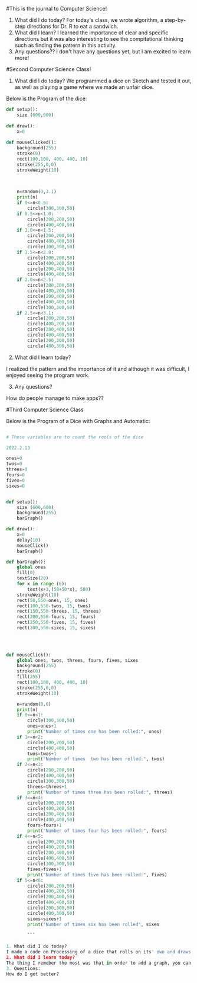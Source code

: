 #This is the journal to Computer Science!

1. What did I do today?
For today's class, we wrote algorithm, a step-by-step directions for Dr. R to eat a sandwich. 
2. What did I learn?
I learned the importance of clear and specific directions but it was also interesting to see the compitational thinking such as finding the pattern in this activity.
3. Any questions??
I don't have any questions yet, but I am excited to learn more!

#Second Computer Science Class!

1. What did I do today?
We programmed a dice on Sketch and tested it out, as well as playing a game where we made an  unfair dice.

Below is the Program of the dice:

```.py
def setup():
    size (600,600)
    
def draw():
    x=0
    
def mouseClicked():
    background(255)
    stroke(0)
    rect(100,100, 400, 400, 10)
    stroke(255,0,0)
    strokeWeight(10)

    
    
    n=random(0,3.1)
    print(n)
    if 0<=n<0.5:
        circle(300,300,50)
    if 0.5<=n<1.0:
        circle(200,200,50)
        circle(400,400,50)
    if 1.0<=n<1.5:
        circle(200,200,50)
        circle(400,400,50)
        circle(300,300,50)
    if 1.5<=n<2.0:
        circle(200,200,50)
        circle(400,200,50)
        circle(200,400,50)
        circle(400,400,50)
    if 2.0<=n<2.5:
        circle(200,200,50)
        circle(400,200,50)
        circle(200,400,50)
        circle(400,400,50)
        circle(300,300,50)
    if 2.5<=n<3.1:
        circle(200,200,50)
        circle(400,200,50)
        circle(200,400,50)
        circle(400,400,50)
        circle(200,300,50)
        circle(400,300,50)
```

2. What did I learn today?

I realized the pattern and the importance of it and although it was difficult, I enjoyed seeing the program work.

3. Any questions?

How do people manage to make apps??

#Third Computer Science Class

Below is the Program of a Dice with Graphs and Automatic:

```.py

# These variables are to count the rools of the dice

2022.2.13

ones=0
twos=0
threes=0
fours=0
fives=0
sixes=0


def setup():
    size (600,600)
    background(255)
    barGraph()

def draw():
    x=0
    delay(10)
    mouseClick()
    barGraph()

def barGraph():
    global ones
    fill(0)
    textSize(20)
    for x in range (6):
        text(x+1,(50+50*x), 580) 
    strokeWeight(10)
    rect(50,550-ones, 15, ones)
    rect(100,550-twos, 15, twos)
    rect(150,550-threes, 15, threes)
    rect(200,550-fours, 15, fours)
    rect(250,550-fives, 15, fives)
    rect(300,550-sixes, 15, sixes)

   
    

def mouseClick(): 
    global ones, twos, threes, fours, fives, sixes
    background(255) 
    stroke(0) 
    fill(255)
    rect(100,100, 400, 400, 10) 
    stroke(255,0,0) 
    strokeWeight(10)

    n=random(0,6)
    print(n)
    if 0<=n<1:
        circle(300,300,50)
        ones=ones+1
        print("Number of times one has been rolled:", ones)
    if 1<=n<2:
        circle(200,200,50)
        circle(400,400,50)
        twos=twos+1
        print("Number of times  two has been rolled:", twos)
    if 2<=n<3:
        circle(200,200,50)
        circle(400,400,50)
        circle(300,300,50)
        threes=threes+1
        print("Number of times three has been rolled:", threes)
    if 3<=n<4:
        circle(200,200,50)
        circle(400,200,50)
        circle(200,400,50)
        circle(400,400,50)
        fours=fours+1
        print("Number of times four has been rolled:", fours)
    if 4<=n<5:
        circle(200,200,50)
        circle(400,200,50)
        circle(200,400,50)
        circle(400,400,50)
        circle(300,300,50)
        fives=fives+1
        print("Number of times five has been rolled:", fives)
    if 5<=n<6:
        circle(200,200,50)
        circle(400,200,50)
        circle(200,400,50)
        circle(400,400,50)
        circle(200,300,50)
        circle(400,300,50)
        sixes=sixes+1
        print("Number of times six has been rolled", sixes
        
        ```
        
1. What did I do today?
I made a code on Processing of a dice that rolls on its' own and draws a graph of the number of the times each number came out.
2. What did I learn today?
The thing I remeber the most was that in order to add a graph, you can type in "print", and that each time I want to change the graph, I have to change each number inside the brakets.
3. Questions:
How do I get better?
